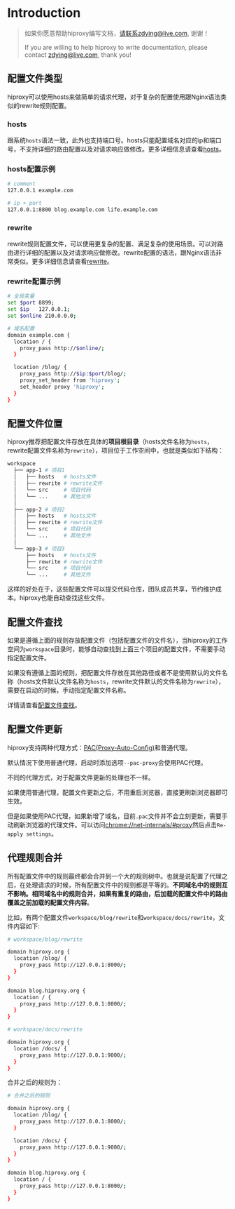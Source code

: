 # Introduction

> 如果你愿意帮助hiproxy编写文档，请联系zdying@live.com, 谢谢！
>
> If you are willing to help hiproxy to write documentation, please contact zdying@live.com, thank you!

## 配置文件类型

hiproxy可以使用hosts来做简单的请求代理，对于复杂的配置使用跟Nginx语法类似的rewrite规则配置。

### hosts

跟系统`hosts`语法一致，此外也支持端口号。hosts只能配置域名对应的ip和端口号，不支持详细的路由配置以及对请求响应做修改。更多详细信息请查看[hosts](../configuration/hosts.md)。

### hosts配置示例

```bash
# comment
127.0.0.1 example.com

# ip + port
127.0.0.1:8800 blog.example.com life.example.com
```

### rewrite

rewrite规则配置文件，可以使用更复杂的配置、满足复杂的使用场景。可以对路由进行详细的配置以及对请求响应做修改。rewrite配置的语法，跟Nginx语法非常类似。更多详细信息请查看[rewrite](../configuration/rewrite.md)。

### rewrite配置示例

```bash
# 全局变量
set $port 8899;
set $ip   127.0.0.1;
set $online 210.0.0.0;

# 域名配置
domain example.com {
  location / {
    proxy_pass http://$online/;
  }

  location /blog/ {
    proxy_pass http://$ip:$port/blog/;
    proxy_set_header from 'hiproxy';
    set_header proxy 'hiproxy';
  }
}
```

## 配置文件位置

hiproxy推荐把配置文件存放在具体的**项目根目录**（hosts文件名称为`hosts`，rewrite配置文件名称为`rewrite`），项目位于工作空间中，也就是类似如下结构：

```bash
workspace
  ├── app-1 # 项目1
  │   ├── hosts   # hosts文件
  │   ├── rewrite # rewrite文件
  │   └── src     # 项目代码
  │   └── ...     # 其他文件
  │
  ├── app-2 # 项目2
  │   ├── hosts   # hosts文件
  │   ├── rewrite # rewrite文件
  │   └── src     # 项目代码
  │   └── ...     # 其他文件
  │
  └── app-3 # 项目3
      ├── hosts   # hosts文件
      ├── rewrite # rewrite文件
      └── src     # 项目代码
      └── ...     # 其他文件
```

这样的好处在于，这些配置文件可以提交代码仓库，团队成员共享，节约维护成本。hiproxy也能自动查找这些文件。

## 配置文件查找

如果是遵循上面的规则存放配置文件（包括配置文件的文件名），当hiproxy的工作空间为`workspace`目录时，能够自动查找到上面三个项目的配置文件，不需要手动指定配置文件。

如果没有遵循上面的规则，把配置文件存放在其他路径或者不是使用默认的文件名称（hosts文件默认文件名称为`hosts`，rewrite文件默认的文件名称为`rewrite`），需要在启动的时候，手动指定配置文件名称。

详情请查看[配置文件查找](./find_conf.md)。

## 配置文件更新

hiproxy支持两种代理方式：[PAC(Proxy-Auto-Config)](https://en.wikipedia.org/wiki/Proxy_auto-config)和普通代理。

默认情况下使用普通代理，启动时添加选项`--pac-proxy`会使用PAC代理。

不同的代理方式，对于配置文件更新的处理也不一样。

如果使用普通代理，配置文件更新之后，不用重启浏览器，直接更刷新浏览器即可生效。

但是如果使用PAC代理，如果新增了域名，目前`.pac`文件并不会立刻更新，需要手动刷新浏览器的代理文件。可以访问<chrome://net-internals/#proxy>然后点击`Re-apply settings`。

## 代理规则合并

所有配置文件中的规则最终都会合并到一个大的规则树中。也就是说配置了代理之后，在处理请求的时候，所有配置文件中的规则都是平等的。**不同域名中的规则互不影响。相同域名中的规则合并，如果有重复的路由，后加载的配置文件中的路由覆盖之前加载的配置文件内容**。

比如，有两个配置文件`workspace/blog/rewrite`和`workspace/docs/rewrite`，文件内容如下:

```bash
# workspace/blog/rewrite

domain hiproxy.org {
  location /blog/ {
    proxy_pass http://127.0.0.1:8000/;
  }
}

domain blog.hiproxy.org {
  location / {
    proxy_pass http://127.0.0.1:8000/;
  }
}
```

```bash
# workspace/docs/rewrite

domain hiproxy.org {
  location /docs/ {
    proxy_pass http://127.0.0.1:9000/;
  }
}
```

合并之后的规则为：

```bash
# 合并之后的规则

domain hiproxy.org {
  location /blog/ {
    proxy_pass http://127.0.0.1:8000/;
  }

  location /docs/ {
    proxy_pass http://127.0.0.1:9000/;
  }
}

domain blog.hiproxy.org {
  location / {
    proxy_pass http://127.0.0.1:8000/;
  }
}
```

